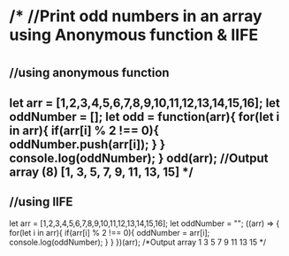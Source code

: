 <div>
<h1>/* //Print odd numbers in an array using Anonymous function & IIFE<h1>
<h2>//using anonymous function<h2>
<p>let arr = [1,2,3,4,5,6,7,8,9,10,11,12,13,14,15,16];
let oddNumber = [];
let odd = function(arr){
    for(let i in arr){
    if(arr[i] % 2 !== 0){
    oddNumber.push(arr[i]);     
}
    }
    console.log(oddNumber);
}
odd(arr);
//Output array (8) [1, 3, 5, 7, 9, 11, 13, 15] */
</p></div>

<div><h2>//using IIFE</h2>
<p>let arr = [1,2,3,4,5,6,7,8,9,10,11,12,13,14,15,16];
let oddNumber = "";
((arr) => {
    for(let i in arr){
    if(arr[i] % 2 !== 0){
    oddNumber = arr[i];     
    console.log(oddNumber);
}
    }
})(arr);
/*Output array 
1
3
5
7
9
11
13
15 */
</p>
</div>